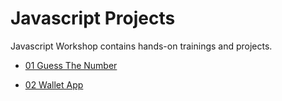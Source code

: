 # Javascript Projects

Javascript Workshop contains hands-on trainings and projects.

- [01 Guess The Number](./01-Guess-the-Number-Game/README.md)

- [02 Wallet App](./02-Wallet-App/README.md)